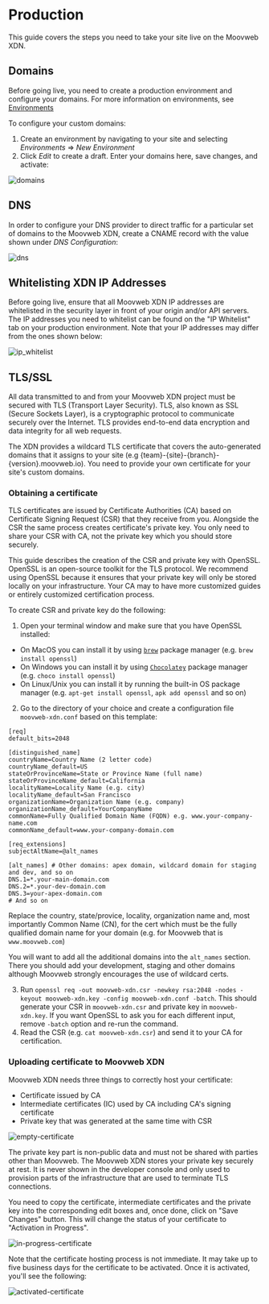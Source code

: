 # Production

This guide covers the steps you need to take your site live on the Moovweb XDN.

## Domains

Before going live, you need to create a production environment and configure your domains.  For more information on environments, see [Environments](./environments)

To configure your custom domains:

1. Create an environment by navigating to your site and selecting *Environments* => *New Environment*
2. Click *Edit* to create a draft. Enter your domains here, save changes, and activate:

![domains](/images/production/domains.png)

## DNS

In order to configure your DNS provider to direct traffic for a particular set of domains to the Moovweb XDN, create a CNAME record with the value shown under *DNS Configuration*:

![dns](/images/production/dns.png)

## Whitelisting XDN IP Addresses

Before going live, ensure that all Moovweb XDN IP addresses are whitelisted in the security layer in front of your origin and/or API servers.  The IP addresses you need to whitelist can be found on the "IP Whitelist" tab on your production environment.  Note that your IP addresses may differ from the ones shown below:

![ip_whitelist](/images/production/whitelist.png)

## TLS/SSL

All data transmitted to and from your Moovweb XDN project must be secured with TLS (Transport Layer Security). TLS, also known as SSL (Secure Sockets Layer), is a cryptographic protocol to communicate securely over the Internet. TLS provides end-to-end data encryption and data integrity for all web requests. 

The XDN provides a wildcard TLS certificate that covers the auto-generated domains that it assigns to your site (e.g {team}-{site}-{branch}-{version}.moovweb.io).  You need to provide your own certificate for your site's custom domains.

### Obtaining a certificate

TLS certificates are issued by Certificate Authorities (CA) based on Certificate Signing Request (CSR) that they receive from you. Alongside the CSR the same process creates certificate's private key. You only need to share your CSR with CA, not the private key which you should store securely.

This guide describes the creation of the CSR and private key with OpenSSL. OpenSSL is an open-source toolkit for the TLS protocol. We recommend using OpenSSL because it ensures that your private key will only be stored locally on your infrastructure. Your CA may to have more customized guides or entirely customized certification process.

To create CSR and private key do the following:

1. Open your terminal window and make sure that you have OpenSSL installed:
* On MacOS you can install it by using [`brew`](https://brew.sh/) package manager (e.g. `brew install openssl`)
* On Windows you can install it by using [`Chocolatey`](https://chocolatey.org/) package manager (e.g. `choco install openssl`)
* On Linux/Unix you can install it by running the built-in OS package manager (e.g. `apt-get install openssl`, `apk add openssl` and so on)
2. Go to the directory of your choice and create a configuration file `moovweb-xdn.conf` based on this template:

```properties
[req]
default_bits=2048

[distinguished_name]
countryName=Country Name (2 letter code)
countryName_default=US
stateOrProvinceName=State or Province Name (full name)
stateOrProvinceName_default=California
localityName=Locality Name (e.g. city)
localityName_default=San Francisco
organizationName=Organization Name (e.g. company)
organizationName_default=YourCompanyName
commonName=Fully Qualified Domain Name (FQDN) e.g. www.your-company-name.com
commonName_default=www.your-company-domain.com

[req_extensions]
subjectAltName=@alt_names

[alt_names] # Other domains: apex domain, wildcard domain for staging and dev, and so on
DNS.1=*.your-main-domain.com
DNS.2=*.your-dev-domain.com
DNS.3=your-apex-domain.com
# And so on
```

Replace the country, state/provice, locality, organization name and, most importantly Common Name (CN), for the cert which must be the fully qualified domain name for your domain (e.g. for Moovweb that is `www.moovweb.com`)

You will want to add all the additional domains into the `alt_names` section. There you should add your development, staging and other domains although Moovweb strongly encourages the use of wildcard certs.

3. Run `openssl req -out moovweb-xdn.csr -newkey rsa:2048 -nodes -keyout moovweb-xdn.key -config moovweb-xdn.conf -batch`. This should generate your CSR in `moovweb-xdn.csr` and private key in `moovweb-xdn.key`. If you want OpenSSL to ask you for each different input, remove `-batch` option and re-run the command.
4. Read the CSR (e.g. `cat moovweb-xdn.csr`) and send it to your CA for certification.

### Uploading certificate to Moovweb XDN

Moovweb XDN needs three things to correctly host your certificate:

* Certificate issued by CA
* Intermediate certificates (IC) used by CA including CA's signing certificate
* Private key that was generated at the same time with CSR

![empty-certificate](/images/production/empty-certificate.png)

The private key part is non-public data and must not be shared with parties other than Moovweb. The Moovweb XDN stores your private key securely at rest.  It is never shown in the developer console and only used to provision parts of the infrastructure that are used to terminate TLS connections.

You need to copy the certificate, intermediate certificates and the private key into the corresponding edit boxes and, once done, click on "Save Changes" button. This will change the status of your certificate to "Activation in Progress".

![in-progress-certificate](/images/production/in-progress-certificate.png)

Note that the certificate hosting process is not immediate. It may take up to five business days for the certificate to be activated.  Once it is activated, you'll see the following:

![activated-certificate](/images/production/activated-certificate.png)

